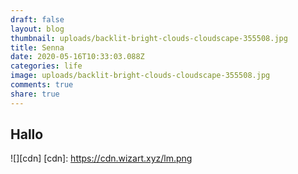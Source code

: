 ```yaml
---
draft: false
layout: blog
thumbnail: uploads/backlit-bright-clouds-cloudscape-355508.jpg
title: Senna
date: 2020-05-16T10:33:03.088Z
categories: life
image: uploads/backlit-bright-clouds-cloudscape-355508.jpg
comments: true
share: true
---
```

## Hallo
![][cdn]
[cdn]: https://cdn.wizart.xyz/lm.png